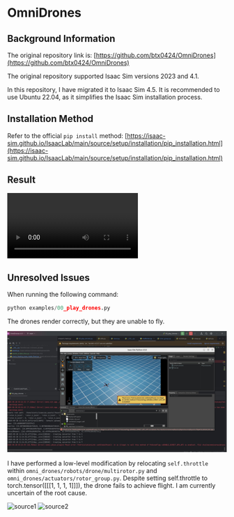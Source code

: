 # OmniDrones

## Background Information

The original repository link is: [https://github.com/btx0424/OmniDrones](https://github.com/btx0424/OmniDrones)

The original repository supported Isaac Sim versions 2023 and 4.1.

In this repository, I have migrated it to Isaac Sim 4.5. It is recommended to use Ubuntu 22.04, as it simplifies the Isaac Sim installation process.

## Installation Method

Refer to the official `pip install` method: [https://isaac-sim.github.io/IsaacLab/main/source/setup/installation/pip_installation.html](https://isaac-sim.github.io/IsaacLab/main/source/setup/installation/pip_installation.html)

## Result
![train](docs/source/_static/train.mp4)

## Unresolved Issues

When running the following command:

```python
python examples/00_play_drones.py
```

The drones render correctly, but they are unable to fly.

![drones unable to fly](docs/source/_static/bug/bug1.jpg)

I have performed a low-level modification by relocating `self.throttle` within `omni_drones/robots/drone/multirotor.py` and `omni_drones/actuators/rotor_group.py`. 
Despite setting self.throttle to torch.tensor([[[1, 1, 1, 1]]]), the drone fails to achieve flight. I am currently uncertain of the root cause.

![source1](docs/source/_static/bug/bug2.jpg)
![source2](docs/source/_static/bug/bug3.jpg)